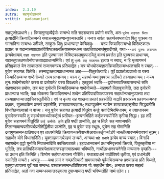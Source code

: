 ```yaml
---
index:  2.3.19
sutra:  सहयुक्तेऽप्रधाने
vritti:  padamanjari
---
```


सहयुक्तेऽप्रधाने।। क्रियागुणद्रव्यैर्द्वयोः सम्बन्धे सति सहशब्दस्य प्रयोगो भवति, अतः `पुत्रेण सहगतः पिताः` इत्यादीनि क्रियादिसम्बन्धे यथाक्रममुदाहणान्युपन्यस्तानि। नन्वत्र सर्वतः सहार्थस्वभावादेव पितुः पुत्रस्य वा गमनादिना सम्बन्धः प्रतीयते, तत्कुतः पितुः प्राधान्यम्? केचिदाहुः----यस्य क्रियादिसम्बन्धो विशिष्टकालः प्रज्ञातः स यदान्यस्याप्रज्ञातविशिष्टकालक्रियासम्बन्धस्य तत्प्रतिपादनार्थमुपादीयते, यथा---`अयं पुरुषः कदागतः` इत्यपेक्षायाम् `राज्ञा सहागतः` इति पुरुषागमनं विषिष्टकालमुपपादयितुं वाक्यं प्रवर्त्तत इति पुरुषस्य प्राधान्यम्, राज्ञस्तूपलक्षणत्वेनोपात्तत्वादप्राधान्यमिति। एवं तु `भृत्यैः सह राजागतः` इत्यत्र न स्याद्, न हि भृत्यागमनं प्रसिद्वकालं येन तत्कालत्वं राजागमनस्य प्रतिपाद्येत। यत्र चोभयोरप्यज्ञातक्रियादिसम्बन्धस्तत्रापि न स्यात्---पुत्रेण सहागतः पितेति। तस्माद्वक्तव्यमप्राधान्यमत आह----पितुरत्रेत्यादि। पूर्वं प्रज्ञातोऽप्रज्ञातो वा यस्य क्रियादिसम्बन्धः शब्देनोच्यते तस्य प्राधान्यम्। यस्य तु सहार्थान्यथानुपपत्त्या प्रतीयते तस्याप्रधान्यम्।
कस्य तुनः शब्देनोच्यते? कस्य वा प्रतोयते? यस्य विवक्ष्यते। एतदुक्तं भवति---द्वयोस्तावत्क्रियासम्बन्धे सति सहशब्दस्य प्रयोगः, तत्र यदा द्वयोरपि क्रियादिसम्बन्धः शब्देनोच्यते--सहागतौ पितापुत्राविति, तदा द्वयोरपि प्राधान्यान्न भवति; यदा त्वेकस्य क्रियादिसम्बन्धं शब्देन प्रतिपिपादयिषत्यपरस्य सहार्थान्यथानुपपत्त्या तदा तस्याप्राधान्यात्तद्वाचिनस्तृतीयेति। एवं च कृत्वा सह शाखया प्रस्तरं प्रहरतीति यद्यपि प्रस्तरस्य प्रहरणसम्बन्धः प्रज्ञातः, सूक्तवाकेन प्रस्तरं प्रहरतीति, शाखायास्त्वज्ञातः; तथाप्युक्तेन न्यायेन शाखाशब्दात्तृतीया सिद्ध्यतीति विभक्तिव्यत्यासो न वाच्यः। ननु पुत्रेण सहागत इत्यादौ पितुरेव कर्त्तुः क्तादिभिरभिधानम्, न त्वप्रधानस्य पुत्रादेस्तस्यापि तु सहार्थसामर्थ्यात्कर्तृत्वं प्रतीयत--इत्यनभिहिते कर्तृकरणयोरिति तृतीया सिद्धा। इह तर्हि पुत्रेण सहागमनं पितुरिति `कर्तृ कर्मणोः कृति` इति षष्ठी प्राप्नोति, इह च तिलैः सह माषान्वपति तिलान्माषान्वपतीत्यर्थप्रतीतेर्द्धितीया प्राप्नोति, इह च पुत्रेण सह स्थूलः, पुत्रेण सह गोमानिति द्रव्यगुणसम्बन्धप्रतिपादन एव तात्पर्थमिति क्रियागन्धस्यैवाभ#आवात्कर्तृगन्धोऽपि नास्तीत्यारभ्यमेवावश्यं सूत्रम्। सहार्थेन योगे विधानादिति। युक्तग्रहणादर्थग्रहणं लभ्यते, अन्यथा `सहे प्रधाने` इत्येव वाच्यं स्यात्। विनापि सहशब्देन वृद्धो यूनोति निपातनादिति क्वचित्पठ्यते।
इहाप्रधानवचनं प्रधाननिवृत्त्यर्थ क्रियते, पितुस्तृतीया मा भूदिति; तत्र प्रातिपदिकमात्रापेक्षत्वादन्तरङ्गत्वात्प्रथमा भविष्यति, नार्थोऽप्रधानवचनेनेति मन्यमानः पृच्छति---ऊ प्रधान इति किमिति। शिष्येण सहोपाध्यायस्य गौरिति। यथात्राप्रधाने षष्ठीविषये तृतीया, एवं प्रधानेऽपि स्यादिति मन्यते। अत्राहुः----यथा ग्रामं न गच्छतीत्यादौ ग्रामगमनयोः पूर्वमभिसम्बन्धः प्रश्चान्नञा प्रति षिध्यते, एवमुपाध्यायस्य पूर्वं गवा सम्बन्धः पश्चात्तत्सम्बन्धविषिष्टस्य गोः सहार्थेन योगः; अन्यथा कस्य सहत्वं प्रतिपाद्येत, अतो गवा सम्बन्धस्यान्तरङ्गत्वा दुपाध्यायात् षष्ठी भविष्यतीति नार्थ एतेन।।
